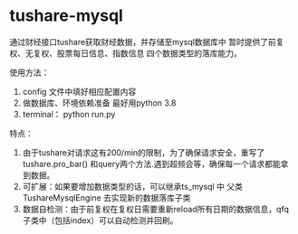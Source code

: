 # tushare-mysql
通过财经接口tushare获取财经数据，并存储至mysql数据库中
暂时提供了前复权、无复权、股票每日信息、指数信息 四个数据类型的落库能力。


使用方法：
1. config 文件中填好相应配置内容
2. 做数据库、环境依赖准备 最好用python 3.8
3. terminal： python run.py

特点：
1. 由于tushare对请求这有200/min的限制，为了确保请求安全，重写了tushare.pro_bar() 和query两个方法.遇到超频会等，确保每一个请求都能拿到数据。
2. 可扩展：如果要增加数据类型的话，可以继承ts_mysql 中 父类 TushareMysqlEngine 去实现新的数据落库子类
3. 数据自检测：由于前复权在复权日需要重新reload所有日期的数据信息，qfq子类中（包括index）可以自动检测并回刷。
